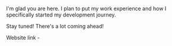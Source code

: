I'm glad you are here. I plan to put my work experience and how I specifically started my development journey.

Stay tuned! There's a lot coming ahead!

Website link - 
